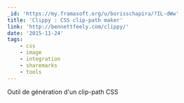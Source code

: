 ```yaml
---
_id: 'https://my.framasoft.org/u/borisschapira/?IL-dWw'
title: 'Clippy : CSS clip-path maker'
link: 'http://bennettfeely.com/clippy/'
date: '2015-11-24'
tags:
    - css
    - image
    - integration
    - sharemarks
    - tools
---
```


<div class="markdown"><p>Outil de génération d'un clip-path CSS
</p></div>
